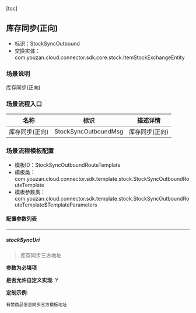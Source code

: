[toc]

## 库存同步(正向)
- 标识：StockSyncOutbound
- 交换实体：com.youzan.cloud.connector.sdk.core.stock.ItemStockExchangeEntity
### 场景说明
库存同步(正向)
### 场景流程入口

名称 | 标识 | 描述详情
---|---|---
库存同步(正向) | StockSyncOutboundMsg | 库存同步(正向)

### 场景流程模板配置
- 模板ID：StockSyncOutboundRouteTemplate
- 模板类：com.youzan.cloud.connector.sdk.template.stock.StockSyncOutboundRouteTemplate
- 模板参数类：com.youzan.cloud.connector.sdk.template.stock.StockSyncOutboundRouteTemplate$TemplateParameters

#### 配置参数列表

---
##### stockSyncUri
> 库存同步三方地址

**参数为必填项**


**是否允许自定义实现**: Y


**定制示例**:
```
有赞商品信息同步三方模板地址
```

